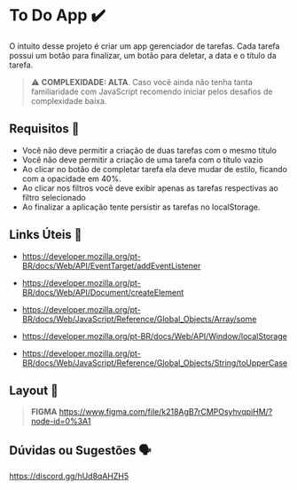 # To Do App ✔️

O intuito desse projeto é criar um app gerenciador de tarefas. Cada tarefa possui um botão para finalizar, um botão para deletar, a data e o título da tarefa.

> ⚠️ **COMPLEXIDADE: ALTA**. Caso você ainda não tenha tanta familiaridade com JavaScript recomendo iniciar pelos desafios de complexidade baixa.

## Requisitos 📌

- Você não deve permitir a criação de duas tarefas com o mesmo título
- Você não deve permitir a criação de uma tarefa com o título vazio
- Ao clicar no botão de completar tarefa ela deve mudar de estilo, ficando com a opacidade em 40%.
- Ao clicar nos filtros você deve exibir apenas as tarefas respectivas ao filtro selecionado
- Ao finalizar a aplicação tente persistir as tarefas no localStorage.

## Links Úteis 🔗

- https://developer.mozilla.org/pt-BR/docs/Web/API/EventTarget/addEventListener

- https://developer.mozilla.org/pt-BR/docs/Web/API/Document/createElement

- https://developer.mozilla.org/pt-BR/docs/Web/JavaScript/Reference/Global_Objects/Array/some

- https://developer.mozilla.org/pt-BR/docs/Web/API/Window/localStorage

- https://developer.mozilla.org/pt-BR/docs/Web/JavaScript/Reference/Global_Objects/String/toUpperCase

## Layout 🎨

> **FIGMA**
> https://www.figma.com/file/k218AgB7rCMPOsyhvqpiHM/?node-id=0%3A1

## Dúvidas ou Sugestões 🗣️

https://discord.gg/hUd8qAHZH5